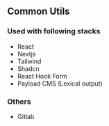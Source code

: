 ## Common Utils

### Used with following stacks

- React
- Nextjs
- Tailwind
- Shadcn
- React Hook Form
- Payload CMS (Lexical output)

### Others

- Gitlab
